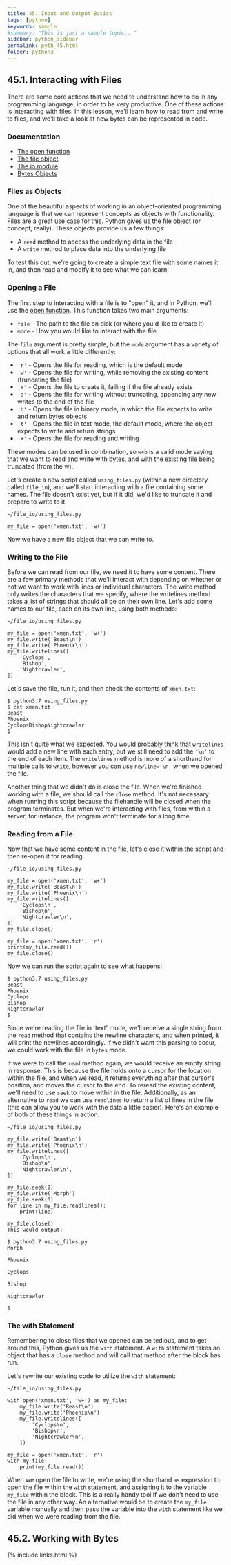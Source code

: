 ```yaml
---
title: 45. Input and Output Basics
tags: [python]
keywords: sample
#summary: "This is just a sample topic..."
sidebar: python_sidebar
permalink: pyth_45.html
folder: python3
---
```


## 45.1. Interacting with Files

There are some core actions that we need to understand how to do in any programming language, in order to be very productive. One of these actions is interacting with files. In this lesson, we'll learn how to read from and write to files, and we'll take a look at how bytes can be represented in code.

### Documentation

- [The open function](https://docs.python.org/3/library/functions.html#open)
- [The file object](https://docs.python.org/3/glossary.html#term-file-object)
- [The io module](https://docs.python.org/3/library/io.html#io-overview)
- [Bytes Objects](https://docs.python.org/3.7/library/stdtypes.html#bytes-objects)

### Files as Objects

One of the beautiful aspects of working in an object-oriented programming language is that we can represent concepts as objects with functionality. Files are a great use case for this. Python gives us the [file object](https://docs.python.org/3/glossary.html#term-file-object) (or concept, really). These objects provide us a few things:

* A `read` method to access the underlying data in the file
* A `write` method to place data into the underlying file

To test this out, we're going to create a simple text file with some names it in, and then read and modify it to see what we can learn.

### Opening a File

The first step to interacting with a file is to "open" it, and in Python, we'll use the [open function](https://docs.python.org/3/library/functions.html#open). This function takes two main arguments:

* `file` - The path to the file on disk (or where you'd like to create it)
* `mode` - How you would like to interact with the file

The `file` argument is pretty simple, but the `mode` argument has a variety of options that all work a little differently:

* `'r'` - Opens the file for reading, which is the default mode
* `'w'` - Opens the file for writing, while removing the existing content (truncating the file)
* `'x'` - Opens the file to create it, failing if the file already exists
* `'a'` - Opens the file for writing without truncating, appending any new writes to the end of the file
* `'b'` - Opens the file in binary mode, in which the file expects to write and return bytes objects
* `'t'` - Opens the file in text mode, the default mode, where the object expects to write and return strings
* `'+'` - Opens the file for reading and writing

These modes can be used in combination, so `w+b` is a valid mode saying that we want to read and write with bytes, and with the existing file being truncated (from the w).

Let's create a new script called `using_files.py` (within a new directory called `file_io`), and we'll start interacting with a file containing some names. The file doesn't exist yet, but if it did, we'd like to truncate it and prepare to write to it.

`~/file_io/using_files.py`

```
my_file = open('xmen.txt', 'w+')
```

Now we have a new file object that we can write to.

### Writing to the File

Before we can read from our file, we need it to have some content. There are a few primary methods that we'll interact with depending on whether or not we want to work with lines or individual characters. The write method only writes the characters that we specify, where the writelines method takes a list of strings that should all be on their own line. Let's add some names to our file, each on its own line, using both methods:

`~/file_io/using_files.py`

```
my_file = open('xmen.txt', 'w+')
my_file.write('Beast\n')
my_file.write('Phoenix\n')
my_file.writelines([
    'Cyclops',
    'Bishop',
    'Nightcrawler',
])
```

Let's save the file, run it, and then check the contents of `xmen.txt`:

```
$ python3.7 using_files.py
$ cat xmen.txt
Beast
Phoenix
CyclopsBishopNightcrawler
$
```

This isn't quite what we expected. You would probably think that `writelines` would add a new line with each entry, but we still need to add the `'\n'` to the end of each item. The `writelines` method is more of a shorthand for multiple calls to `write`, however you can use `newline='\n'` when we opened the file.

Another thing that we didn't do is close the file. When we're finished working with a file, we should call the `close` method. It's not necessary when running this script because the filehandle will be closed when the program terminates. But when we're interacting with files, from within a server, for instance, the program won't terminate for a long time.

### Reading from a File

Now that we have some content in the file, let's close it within the script and then re-open it for reading.

```
~/file_io/using_files.py

my_file = open('xmen.txt', 'w+')
my_file.write('Beast\n')
my_file.write('Phoenix\n')
my_file.writelines([
    'Cyclops\n',
    'Bishop\n',
    'Nightcrawler\n',
])
my_file.close()

my_file = open('xmen.txt', 'r')
print(my_file.read())
my_file.close()
```

Now we can run the script again to see what happens:

```
$ python3.7 using_files.py
Beast
Phoenix
Cyclops
Bishop
Nightcrawler
$
```

Since we're reading the file in 'text' mode, we'll receive a single string from the `read` method that contains the newline characters, and when printed, it will print the newlines accordingly. If we didn't want this parsing to occur, we could work with the file in `bytes` mode.

If we were to call the `read` method again, we would receive an empty string in response. This is because the file holds onto a cursor for the location within the file, and when we read, it returns everything after that cursor's position, and moves the cursor to the end. To reread the existing content, we'll need to use `seek` to move within in the file. Additionally, as an alternative to `read` we can use `readlines` to return a list of lines in the file (this can allow you to work with the data a little easier). Here's an example of both of these things in action.

`~/file_io/using_files.py`

```
my_file.write('Beast\n')
my_file.write('Phoenix\n')
my_file.writelines([
    'Cyclops\n',
    'Bishop\n',
    'Nightcrawler\n',
])

my_file.seek(0)
my_file.write('Morph')
my_file.seek(0)
for line in my_file.readlines():
    print(line)

my_file.close()
This would output:

$ python3.7 using_files.py
Morph

Phoenix

Cyclops

Bishop

Nightcrawler

$
```

### The with Statement

Remembering to close files that we opened can be tedious, and to get around this, Python gives us the `with` statement. A `with` statement takes an object that has a `close` method and will call that method after the block has run.

Let's rewrite our existing code to utilize the `with` statement:

`~/file_io/using_files.py`

```
with open('xmen.txt', 'w+') as my_file:
    my_file.write('Beast\n')
    my_file.write('Phoenix\n')
    my_file.writelines([
        'Cyclops\n',
        'Bishop\n',
        'Nightcrawler\n',
    ])

my_file = open('xmen.txt', 'r')
with my_file:
    print(my_file.read())
```

When we open the file to write, we're using the shorthand `as` expression to open the file within the `with` statement, and assigning it to the variable `my_file` within the block. This is a really handy tool if we don't need to use the file in any other way. An alternative would be to create the `my_file` variable manually and then pass the variable into the `with` statement like we did when we were reading from the file.

## 45.2. Working with Bytes

{% include links.html %}
